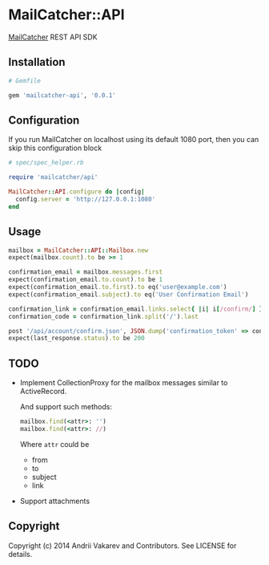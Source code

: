 # MailCatcher::API

[MailCatcher](https://github.com/sj26/mailcatcher) REST API SDK

## Installation

```ruby
# Gemfile

gem 'mailcatcher-api', '0.0.1'
```

## Configuration

If you run MailCatcher on localhost using its default 1080 port, then you can skip this configuration block

```ruby
# spec/spec_helper.rb

require 'mailcatcher/api'

MailCatcher::API.configure do |config|
  config.server = 'http://127.0.0.1:1080'
end
```
## Usage

```ruby
mailbox = MailCatcher::API::Mailbox.new
expect(mailbox.count).to be >= 1

confirmation_email = mailbox.messages.first
expect(confirmation_email.to.count).to be 1
expect(confirmation_email.to.first).to eq('user@example.com')
expect(confirmation_email.subject).to eq('User Confirmation Email')

confirmation_link = confirmation_email.links.select{ |i| i[/confirm/] }.first
confirmation_code = confirmation_link.split('/').last

post '/api/account/confirm.json', JSON.dump('confirmation_token' => confirmation_code)
expect(last_response.status).to be 200
```

## TODO

* Implement CollectionProxy for the mailbox messages similar to ActiveRecord.

    And support such methods:

    ```ruby
    mailbox.find(<attr>: '')
    mailbox.find(<attr>: //)
    ```

    Where `attr` could be
    * from
    * to
    * subject
    * link

* Support attachments

## Copyright

Copyright (c) 2014 Andrii Vakarev and Contributors. See LICENSE for details.
